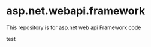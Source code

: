 # asp.net.webapi.framework
This repository is for asp.net web api Framework code

<html>
test
</html>

